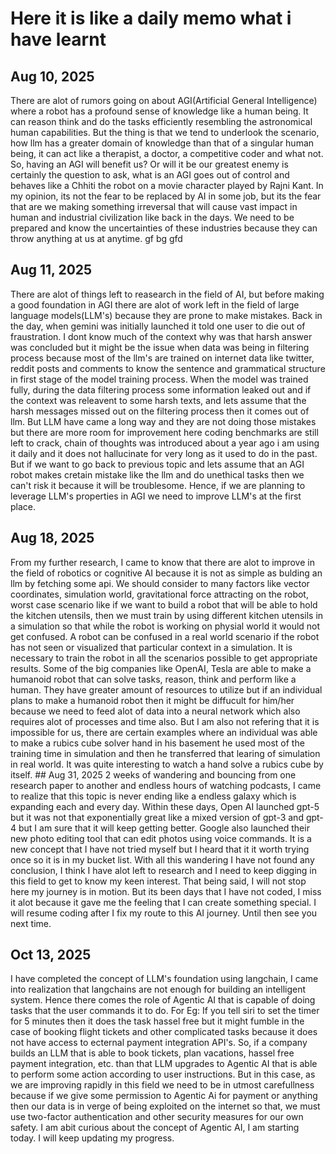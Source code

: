  # Here it is like a daily memo what i have learnt 
 ## Aug 10, 2025
 There are alot of rumors going on about AGI(Artificial General Intelligence) where a robot has a profound sense of knowledge like a human being. It can reason think and do the tasks efficiently resembling the astronomical human capabilities. But the thing is that we tend to underlook the scenario, how llm has a greater domain of knowledge than that of a singular human being, it can act like a therapist, a doctor, a competitive coder and what not. So, having an AGI will benefit us? Or will it be our greatest enemy is certainly the question to ask, what is an AGI goes out of control and behaves like a Chhiti the robot on a movie character played by Rajni Kant. In my opinion, its not the fear to be replaced by AI in some job, but its the fear that are we making something irreversal that will cause vast impact in human and industrial civilization like back in the days. We need to be prepared and know the uncertainties of these industries because they can throw anything at us at anytime.  gf bg gfd
 ## Aug 11, 2025
 There are alot of things left to reasearch in the field of AI, but before making a good foundation in AGI there are alot of work left in the field of large language models(LLM's) because they are prone to make mistakes. Back in the day, when gemini was initially launched it told one user to die out of fraustration. I dont know much of the context why was that harsh answer was concluded but it might be the issue when data was being in filtering process because most of the llm's are trained on internet data like twitter, reddit posts and comments to know the sentence and grammatical structure in first stage of the model training process. When the model was trained fully, during the data filtering process some information leaked out and if the context was releavent to some harsh texts, and lets assume that the harsh messages missed out on the filtering process then it comes out of llm. But LLM have came a long way and they are not doing those mistakes but there are more room for improvement here coding benchmarks are still left to crack, chain of thoughts was introduced about a year ago i am using it daily and it does not hallucinate for very long as it used to do in the past. But if we want to go back to previous topic and lets assume that an AGI robot makes cretain mistake like the llm and do unethical tasks then we can't risk it because it will be troublesome. Hence, if we are planning to leverage LLM's properties in AGI we need to improve LLM's at the first place.  
 ## Aug 18, 2025 
 From my further research, I came to know that there are alot to improve in the field of robotics or cognitive AI because it is not as simple as bulding an llm by fetching some api. We should consider to many factors like vector coordinates, simulation world, gravitational force attracting on the robot, worst case scenario like if we want to build a robot that will be able to hold the kitchen utensils, then we must train by using different kitchen utensils in a simulation so that while the robot is working on physial world it would not get confused. A robot can be confused in a real world scenario if the robot has not seen or visualized that particular context in a simulation. It is necessary to train the robot in all the scenarios possible to get appropriate results. Some of the big companies like OpenAI, Tesla are able to make a humanoid robot that can solve tasks, reason, think and perform like a human. They have greater amount of resources to utilize but if an individual plans to make a humanoid robot then it might be diffucult for him/her because we need to feed alot of data into a neural network which also requires alot of processes and time also. But I am also not refering that it is impossible for us, there are certain examples where an individual was able to make a rubics cube solver hand in his basement he used most of the training time in simulation and then he transferred that learing of simulation in real world. It was quite interesting to watch a hand solve a rubics cube by itself.    ## Aug 31, 2025 2 weeks of wandering and bouncing from one research paper to another and endless hours of watching podcasts, I came to realize that this topic is never ending like a endless galaxy which is expanding each and every day. Within these days, Open AI launched gpt-5 but it was not that exponentially great like a mixed version of gpt-3 and gpt-4 but I am sure that it will keep getting better. Google also launched their new photo editing tool that can edit photos using voice commands. It is a new concept that I have not tried myself but I heard that it it worth trying once so it is in my bucket list. With all this wandering I have not found any conclusion, I think I have alot left to research and I need to keep digging in this field to get to know my keen interest. That being said, I will not stop here my journey is in motion. But its been days that I have not coded, I miss it alot because it gave me the feeling that I can create something special. I will resume coding after I fix my route to this AI journey. Until then see you next time.   
 ## Oct 13, 2025
 I have completed the concept of LLM's foundation using langchain, I came into realization that langchains are not enough for building an intelligent system. Hence there comes the role of Agentic AI that is capable of doing tasks that the user commands it to do. For Eg: If you tell siri to set the timer for 5 minutes then it does the task hassel free but it might fumble in the case of booking flight tickets and other complicated tasks because it does not have access to ecternal payment integration API's. So, if a company builds an LLM that is able to book tickets, plan vacations, hassel free payment integration, etc. than that LLM upgrades to Agentic AI that is able to perform some action according to user instructions. But in this case, as we are improving rapidly in this field we need to be in utmost carefullness because if we give some permission to Agentic Ai for payment or anything then our data is in verge of being exploited on the internet so that, we must use two-factor authentication and other security measures for our own safety. I am abit curious about the concept of Agentic AI, I am starting today. I will keep updating my progress. 

